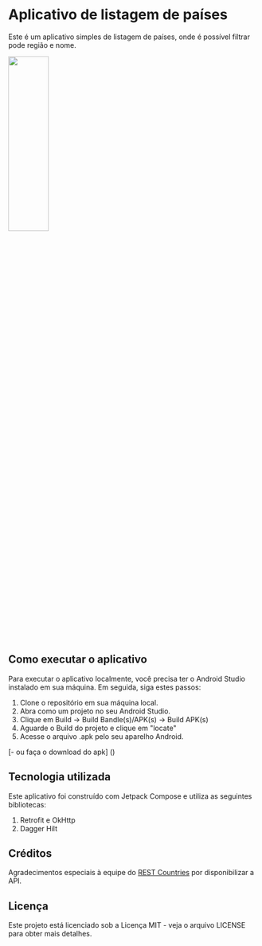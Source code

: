 # Aplicativo de listagem de países

Este é um aplicativo simples de listagem de países, onde é possível filtrar pode região e nome.

<img src="https://i.imgur.com/zYOYiJm.png"  width="40%" height="30%">

## Como executar o aplicativo

Para executar o aplicativo localmente, você precisa ter o Android Studio instalado em sua máquina. Em seguida, siga estes passos:

1. Clone o repositório em sua máquina local.
2. Abra como um projeto no seu Android Studio.
3. Clique em Build ->  Build Bandle(s)/APK(s) -> Build APK(s)
4. Aguarde o Build do projeto e clique em "locate"
5. Acesse o arquivo .apk pelo seu aparelho Android.


[- ou faça o download do apk] ()

## Tecnologia utilizada

Este aplicativo foi construído com Jetpack Compose e utiliza as seguintes bibliotecas:

1. Retrofit e OkHttp
2. Dagger Hilt

## Créditos

Agradecimentos especiais à equipe do [REST Countries](https://https://restcountries.com/) por disponibilizar a API.

## Licença

Este projeto está licenciado sob a Licença MIT - veja o arquivo LICENSE para obter mais detalhes.

